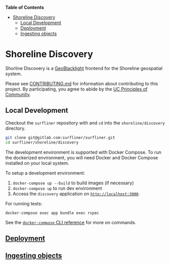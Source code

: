 <!-- markdown-toc start - Don't edit this section. Run M-x markdown-toc-refresh-toc -->
**Table of Contents**

- [Shoreline Discovery](#shoreline-discovery)
    - [Local Development](#local-development)
    - [Deployment](doc/deploy.md)
    - [Ingesting objects](doc/ingest.md)

<!-- markdown-toc end -->
# Shoreline Discovery

Shorline Discovery is a [GeoBlacklight][geoblacklight] frontend for the Shoreline
geospatial system.

Please see [CONTRIBUTING.md][contributing] for information about contributing to
this project. By participating, you agree to abide by the
[UC Principles of Community][principles].

## Local Development

Checkout the `surfliner` repository with and `cd` into the `shoreline/discovery`
directory.

```sh
git clone git@gitlab.com:surfliner/surfliner.git
cd surfliner/shoreline/discovery
```

The development environment is supported with Docker Compose. To run the
dockerized environment, you will need Docker and Docker Compose installed on
your local system.

To setup a development environment:
1. `docker-compose up --build` to build images (if necessary)
1. `docker-compose up`  to run dev environment
1. Access the `discovery` application on [`http://localhost:3000`][localhost].

For running tests:
```
docker-compose exec app bundle exec rspec
```

See the [`docker-compose` CLI
reference](https://docs.docker.com/compose/reference/overview/) for more on commands.

## [Deployment](doc/deploy.md)

## [Ingesting objects](doc/ingest.md)

[contributing]: ../../CONTRIBUTING.md
[geoblacklight]: https://github.com/geoblacklight/geoblacklight
[localhost]: http://localhost:3000
[principles]: https://ucnet.universityofcalifornia.edu/working-at-uc/our-values/principles-of-community.html
[rails]: https://rubyonrails.org/
[solr]: http://lucene.apache.org/solr/
